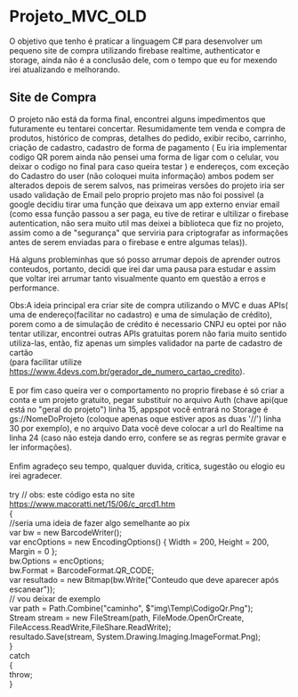 # Projeto_MVC_OLD


O objetivo que tenho é praticar a linguagem C# para desenvolver um pequeno site de compra utilizando firebase realtime, authenticator e storage, ainda não é a conclusão dele, com o tempo que eu for mexendo irei atualizando e melhorando.



## Site de Compra

O projeto não está da forma final, encontrei alguns impedimentos que futuramente eu tentarei concertar. Resumidamente tem venda e compra de produtos, histórico de compras, detalhes do pedido, exibir recibo, carrinho, criação de cadastro, cadastro de forma de pagamento ( Eu iria implementar codigo QR porem ainda não pensei uma forma de ligar com o celular, vou deixar o codigo no final para caso queira testar ) e endereços, com exceção do Cadastro do user (não coloquei muita informação) ambos podem ser alterados depois de serem salvos, nas primeiras versões do projeto iria ser usado validação de Email pelo proprio projeto mas não foi possivel (a google decidiu tirar uma função que deixava um app externo enviar email (como essa função passou a ser paga, eu tive de retirar e ultilizar o firebase autentication, não sera muito util mas deixei a biblioteca que fiz no projeto, assim como a de "segurança" que serviria para criptografar as informações antes de serem enviadas para o firebase e entre algumas telas)).

Há alguns probleminhas que só posso arrumar depois de aprender outros conteudos, portanto, decidi que irei dar uma pausa para estudar e assim que voltar irei arrumar tanto visualmente quanto em questão a erros e performance.


Obs:A ideia principal era criar site de compra utilizando o MVC e duas APIs( uma de endereço(facilitar no cadastro) e uma de simulação de crédito), porem como a de simulação de crédito é necessario CNPJ eu optei por não tentar utilizar, encontrei outras APIs gratuitas porem não faria muito sentido utiliza-las, então, fiz apenas um simples validador na parte de cadastro de cartão <br />(para facilitar utilize https://www.4devs.com.br/gerador_de_numero_cartao_credito).
<br />
<br />
E por fim caso queira ver o comportamento no proprio firebase é só criar a conta e um projeto gratuito, pegar substituir no arquivo Auth (chave api(que está no "geral do projeto") linha 15, appspot você entrará no Storage é gs://NomeDoProjeto (coloque apenas oque estiver apos as duas '//') linha 30 por exemplo), e no arquivo Data você deve colocar a url do Realtime na linha 24 (caso não esteja dando erro, confere se as regras permite gravar e ler informações).
<br />
<br />
Enfim agradeço seu tempo, qualquer duvida, critica, sugestão ou elogio eu irei agradecer.
<br />
<br />
  try // obs: este código esta no site https://www.macoratti.net/15/06/c_qrcd1.htm<br />
  {<br />
     //seria uma ideia de fazer algo semelhante ao pix<br />
     var bw = new BarcodeWriter();<br />
     var encOptions = new EncodingOptions() { Width = 200, Height = 200, Margin = 0 };<br />
     bw.Options = encOptions;<br />
     bw.Format = BarcodeFormat.QR_CODE;<br />
     var resultado = new Bitmap(bw.Write("Conteudo que deve aparecer após escanear"));<br />
     //                                   vou deixar de exemplo<br />
     var path = Path.Combine("caminho", $"img\\Temp\\CodigoQr.Png");<br />
     Stream stream = new FileStream(path, FileMode.OpenOrCreate, FileAccess.ReadWrite,FileShare.ReadWrite);<br />
     resultado.Save(stream, System.Drawing.Imaging.ImageFormat.Png);<br />
   }<br />
   catch<br />
   {<br />
      throw;<br />
   }<br />
